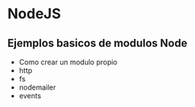 # NodeJS

## Ejemplos basicos de modulos Node 
- Como crear un modulo propio 
- http
- fs
- nodemailer
- events
